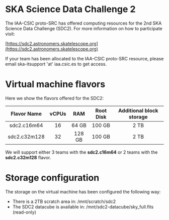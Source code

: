 # SKA Science Data Challenge 2

The IAA-CSIC proto-SRC has offered computing resources for the 2nd SKA Science Data Challenge (SDC2).
For more information on how to participate visit:

[https://sdc2.astronomers.skatelescope.org](https://sdc2.astronomers.skatelescope.org)

If your team has been allocated to the IAA-CSIC proto-SRC resource, please email ska-itsupport 'at'
iaa.csic.es to get access.

# Virtual machine flavors

Here we show the flavors offered for the SDC2:

| Flavor Name  | vCPUs | RAM    | Root Disk | Additional block storage |
|:------------:|:-----:|:------:|:---------:|:------------------------:|
| sdc2.c16m64  | 16    | 64 GB  | 100 GB | 2 TB |
| sdc2.c32m128 | 32    | 128 GB | 100 GB | 2 TB |

We will support either 3 teams with the **sdc2.c16m64** or 2 teams with the **sdc2.c32m128** flavor.

# Storage configuration

The storage on the virtual machine has been configured the following way:

* There is a 2TB scratch area in: /mnt/scratch/sdc2
* The SDC2 datacube is available in: /mnt/sdc2-datacube/sky_full.fits (read-only)
